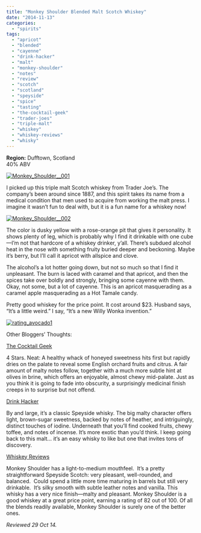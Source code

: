 ```yaml
---
title: "Monkey Shoulder Blended Malt Scotch Whiskey"
date: "2014-11-13"
categories: 
  - "spirits"
tags: 
  - "apricot"
  - "blended"
  - "cayenne"
  - "drink-hacker"
  - "malt"
  - "monkey-shoulder"
  - "notes"
  - "review"
  - "scotch"
  - "scotland"
  - "speyside"
  - "spice"
  - "tasting"
  - "the-cocktail-geek"
  - "trader-joes"
  - "triple-malt"
  - "whiskey"
  - "whiskey-reviews"
  - "whisky"
---
```


**Region:** Dufftown, Scotland\
40% ABV

[![Monkey_Shoulder__001](http://s3.amazonaws.com/thegourmez-wpmedia/2014/11/Monkey_Shoulder__001-332x500.jpg)](http://www.thegourmez.com/2014/11/monkey-shoulder-blended-malt-scotch-whiskey/monkey_shoulder__001/)

I picked up this triple malt Scotch whiskey from Trader Joe’s. The company’s been around since 1887, and this spirit takes its name from a medical condition that men used to acquire from working the malt press. I imagine it wasn’t fun to deal with, but it is a fun name for a whiskey now!

[![Monkey_Shoulder__002](http://s3.amazonaws.com/thegourmez-wpmedia/2014/11/Monkey_Shoulder__002-389x500.jpg)](http://www.thegourmez.com/2014/11/monkey-shoulder-blended-malt-scotch-whiskey/monkey_shoulder__002/)

The color is dusky yellow with a rose-orange pit that gives it personality. It shows plenty of leg, which is probably why I find it drinkable with one cube—I’m not that hardcore of a whiskey drinker, y’all. There’s subdued alcohol heat in the nose with something fruity buried deeper and beckoning. Maybe it’s berry, but I’ll call it apricot with allspice and clove.

The alcohol’s a lot hotter going down, but not so much so that I find it unpleasant. The burn is laced with caramel and that apricot, and then the spices take over boldly and strongly, bringing some cayenne with them. Okay, not some, but a lot of cayenne. This is an apricot masquerading as a caramel apple masquerading as a Hot Tamale candy.

Pretty good whiskey for the price point. It cost around $23. Husband says, “It’s a little weird.” I say, “It’s a new Willy Wonka invention.”

[![rating_avocado1](http://s3.amazonaws.com/thegourmez-wpmedia/2009/02/rating_avocado1.gif)](http://www.thegourmez.com/2009/02/restaurant-review-nanas-durham/rating_avocado1/)

Other Bloggers’ Thoughts:

[The Cocktail Geek](http://thecocktailgeek.com/review-monkey-shoulder-whisky/)

4 Stars. Neat: A healthy whack of honeyed sweetness hits first but rapidly dries on the palate to reveal some English orchard fruits and citrus. A fair amount of malty notes follow, together with a much more subtle hint at olives in brine, which offers an enjoyable, almost chewy mid-palate. Just as you think it is going to fade into obscurity, a surprisingly medicinal finish creeps in to surprise but not offend.

[Drink Hacker](http://www.drinkhacker.com/2012/12/30/review-monkey-shoulder-batch-27-triple-malt/)

By and large, it’s a classic Speyside whisky. The big malty character offers light, brown-sugar sweetness, backed by notes of heather, and intriguingly, distinct touches of iodine. Underneath that you’ll find cooked fruits, chewy toffee, and notes of incense. It’s more exotic than you’d think. I keep going back to this malt… it’s an easy whisky to like but one that invites tons of discovery.

[Whiskey Reviews](http://whiskey-reviews.com/2014/10/monkey-shoulder-blended-scotch-review/)

Monkey Shoulder has a light-to-medium mouthfeel.  It’s a pretty straightforward Speyside Scotch: very pleasant, well-rounded, and balanced.  Could spend a little more time maturing in barrels but still very drinkable.  It’s silky smooth with subtle leather notes and vanilla. This whisky has a very nice finish—malty and pleasant. Monkey Shoulder is a good whiskey at a great price point, earning a rating of 82 out of 100. Of all the blends readily available, Monkey Shoulder is surely one of the better ones.

_Reviewed 29 Oct 14._
